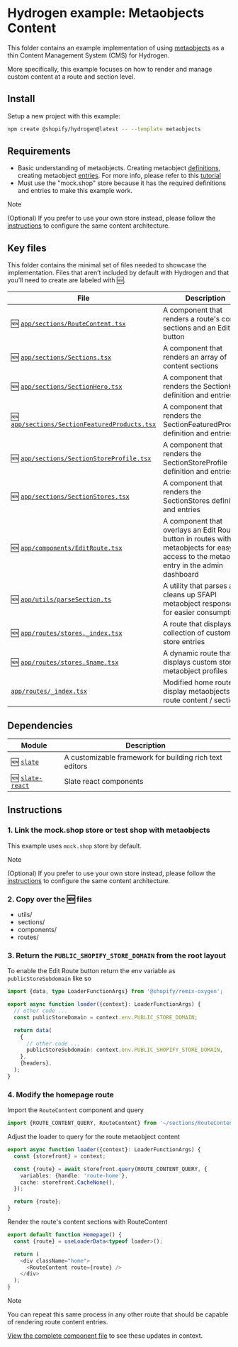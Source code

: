 # Hydrogen example: Metaobjects Content

This folder contains an example implementation of using [metaobjects](https://help.shopify.com/en/manual/custom-data/metaobjects)
as a thin Content Management System (CMS) for Hydrogen.

More specifically, this example focuses on how to render and manage custom content
at a route and section level.

## Install

Setup a new project with this example:

```bash
npm create @shopify/hydrogen@latest -- --template metaobjects
```

## Requirements

- Basic understanding of metaobjects. Creating metaobject [definitions](https://help.shopify.com/en/manual/custom-data/metaobjects/building-a-metaobject),
  creating metaobject [entries](https://help.shopify.com/en/manual/custom-data/metaobjects/creating-entries).
  For more info, please refer to this [tutorial](https://help.shopify.com/en/manual/custom-data/metaobjects/using-metaobjects)
- Must use the "mock.shop" store because it has the required definitions and entries
  to make this example work.

> [!NOTE]
> (Optional) If you prefer to use your own store instead, please follow the [instructions](./docs/METAOBJECTS.md)
> to configure the same content architecture.

## Key files

This folder contains the minimal set of files needed to showcase the implementation.
Files that aren’t included by default with Hydrogen and that you’ll need to
create are labeled with 🆕.

| File                                                                                      | Description                                                                                                                              |
| ----------------------------------------------------------------------------------------- | ---------------------------------------------------------------------------------------------------------------------------------------- |
| 🆕 [`app/sections/RouteContent.tsx`](app/sections/RouteContent.tsx)                       | A component that renders a route's content sections and an Edit button                                                                   |
| 🆕 [`app/sections/Sections.tsx`](app/sections/Sections.tsx)                               | A component that renders an array of content sections                                                                                    |
| 🆕 [`app/sections/SectionHero.tsx`](app/sections/SectionHero.tsx)                         | A component that renders the SectionHero definition and entries                                                                          |
| 🆕 [`app/sections/SectionFeaturedProducts.tsx`](app/sections/SectionFeaturedProducts.tsx) | A component that renders the SectionFeaturedProducts definition and entries                                                              |
| 🆕 [`app/sections/SectionStoreProfile.tsx`](app/sections/SectionStoreProfile.tsx)         | A component that renders the SectionStoreProfile definition and entries                                                                  |
| 🆕 [`app/sections/SectionStores.tsx`](app/sections/SectionStores.tsx)                     | A component that renders the SectionStores definition and entries                                                                        |
| 🆕 [`app/components/EditRoute.tsx`](app/components/EditRoute.tsx)                         | A component that overlays an Edit Route button in routes with metaobjects for easy access to the metaobject entry in the admin dashboard |
| 🆕 [`app/utils/parseSection.ts`](app/utils/parseSection.ts)                             | A utility that parses and cleans up SFAPI metaobject responses for easier consumption                                                    |
| 🆕 [`app/routes/stores._index.tsx`](app/routes/stores._index.tsx)                         | A route that displays a collection of custom store entries                                                                               |
| 🆕 [`app/routes/stores.$name.tsx`](app/routes/stores.$name.tsx)                                     | A dynamic route that displays custom store metaobject profiles                                                                           |
| [`app/routes/_index.tsx`](app/routes/_index.tsx)                                          | Modified home route to display metaobjects route content / sections                                                                      |

## Dependencies

| Module                                                        | Description                                             |
| ------------------------------------------------------------- | ------------------------------------------------------- |
| 🆕 [`slate`](https://www.npmjs.com/package/slate)             | A customizable framework for building rich text editors |
| 🆕 [`slate-react`](https://www.npmjs.com/package/slate-react) | Slate react components                                  |

## Instructions

### 1. Link the mock.shop store or test shop with metaobjects

This example uses `mock.shop` store by default.

> [!NOTE]
> (Optional) If you prefer to use your own store instead, please follow the [instructions](./docs/METAOBJECTS.md)
> to configure the same content architecture.

### 2. Copy over the 🆕 files

- utils/
- sections/
- components/
- routes/

### 3. Return the `PUBLIC_SHOPIFY_STORE_DOMAIN` from the root layout

To enable the Edit Route button return the env variable as `publicStoreSubdomain`
like so

```ts
import {data, type LoaderFunctionArgs} from '@shopify/remix-oxygen';

export async function loader({context}: LoaderFunctionArgs) {
  // other code ...
  const publicStoreDomain = context.env.PUBLIC_STORE_DOMAIN;

  return data(
    {
      // other code ...
      publicStoreSubdomain: context.env.PUBLIC_SHOPIFY_STORE_DOMAIN,
    },
    {headers},
  );
}
```

### 4. Modify the homepage route

Import the `RouteContent` component and query

```ts
import {ROUTE_CONTENT_QUERY, RouteContent} from '~/sections/RouteContent';
```

Adjust the loader to query for the route metaobject content

```ts
export async function loader({context}: LoaderFunctionArgs) {
  const {storefront} = context;

  const {route} = await storefront.query(ROUTE_CONTENT_QUERY, {
    variables: {handle: 'route-home'},
    cache: storefront.CacheNone(),
  });

  return {route};
}
```

Render the route's content sections with RouteContent

```ts
export default function Homepage() {
  const {route} = useLoaderData<typeof loader>();

  return (
    <div className="home">
      <RouteContent route={route} />
    </div>
  );
}
```

> [!NOTE]
> You can repeat this same process in any other route that should be capable of rendering
> route content entries.

[View the complete component file](app/routes/_index.tsx) to see these updates in context.
